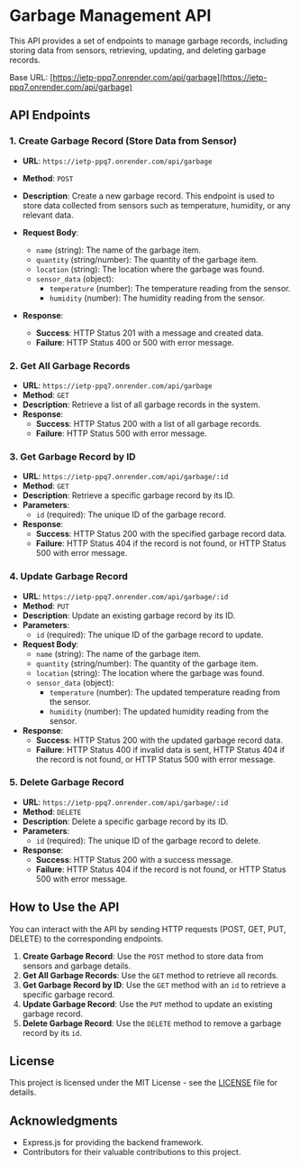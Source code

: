 # Garbage Management API

This API provides a set of endpoints to manage garbage records, including storing data from sensors, retrieving, updating, and deleting garbage records.

Base URL: [https://ietp-ppq7.onrender.com/api/garbage](https://ietp-ppq7.onrender.com/api/garbage)

## API Endpoints

### 1. Create Garbage Record (Store Data from Sensor)
- **URL**: `https://ietp-ppq7.onrender.com/api/garbage`
- **Method**: `POST`
- **Description**: Create a new garbage record. This endpoint is used to store data collected from sensors such as temperature, humidity, or any relevant data.
- **Request Body**:
  - `name` (string): The name of the garbage item.
  - `quantity` (string/number): The quantity of the garbage item.
  - `location` (string): The location where the garbage was found.
  - `sensor_data` (object):
    - `temperature` (number): The temperature reading from the sensor.
    - `humidity` (number): The humidity reading from the sensor.

- **Response**:
  - **Success**: HTTP Status 201 with a message and created data.
  - **Failure**: HTTP Status 400 or 500 with error message.

### 2. Get All Garbage Records
- **URL**: `https://ietp-ppq7.onrender.com/api/garbage`
- **Method**: `GET`
- **Description**: Retrieve a list of all garbage records in the system.
- **Response**:
  - **Success**: HTTP Status 200 with a list of all garbage records.
  - **Failure**: HTTP Status 500 with error message.

### 3. Get Garbage Record by ID
- **URL**: `https://ietp-ppq7.onrender.com/api/garbage/:id`
- **Method**: `GET`
- **Description**: Retrieve a specific garbage record by its ID.
- **Parameters**:
  - `id` (required): The unique ID of the garbage record.
- **Response**:
  - **Success**: HTTP Status 200 with the specified garbage record data.
  - **Failure**: HTTP Status 404 if the record is not found, or HTTP Status 500 with error message.

### 4. Update Garbage Record
- **URL**: `https://ietp-ppq7.onrender.com/api/garbage/:id`
- **Method**: `PUT`
- **Description**: Update an existing garbage record by its ID.
- **Parameters**:
  - `id` (required): The unique ID of the garbage record to update.
- **Request Body**:
  - `name` (string): The name of the garbage item.
  - `quantity` (string/number): The quantity of the garbage item.
  - `location` (string): The location where the garbage was found.
  - `sensor_data` (object):
    - `temperature` (number): The updated temperature reading from the sensor.
    - `humidity` (number): The updated humidity reading from the sensor.
- **Response**:
  - **Success**: HTTP Status 200 with the updated garbage record data.
  - **Failure**: HTTP Status 400 if invalid data is sent, HTTP Status 404 if the record is not found, or HTTP Status 500 with error message.

### 5. Delete Garbage Record
- **URL**: `https://ietp-ppq7.onrender.com/api/garbage/:id`
- **Method**: `DELETE`
- **Description**: Delete a specific garbage record by its ID.
- **Parameters**:
  - `id` (required): The unique ID of the garbage record to delete.
- **Response**:
  - **Success**: HTTP Status 200 with a success message.
  - **Failure**: HTTP Status 404 if the record is not found, or HTTP Status 500 with error message.

## How to Use the API

You can interact with the API by sending HTTP requests (POST, GET, PUT, DELETE) to the corresponding endpoints.

1. **Create Garbage Record**: Use the `POST` method to store data from sensors and garbage details.
2. **Get All Garbage Records**: Use the `GET` method to retrieve all records.
3. **Get Garbage Record by ID**: Use the `GET` method with an `id` to retrieve a specific garbage record.
4. **Update Garbage Record**: Use the `PUT` method to update an existing garbage record.
5. **Delete Garbage Record**: Use the `DELETE` method to remove a garbage record by its `id`.

## License

This project is licensed under the MIT License - see the [LICENSE](LICENSE) file for details.

## Acknowledgments

- Express.js for providing the backend framework.
- Contributors for their valuable contributions to this project.
